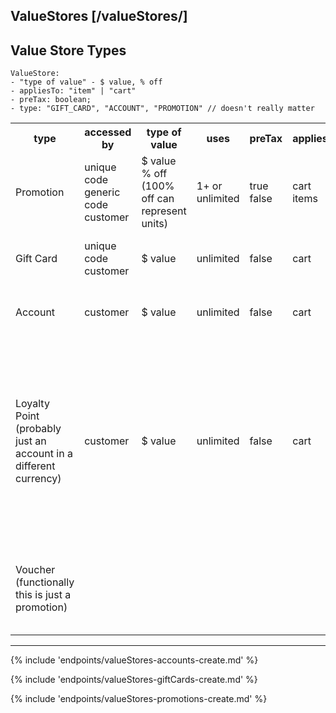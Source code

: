 ## ValueStores [/valueStores/]

## Value Store Types

```
ValueStore:
- "type of value" - $ value, % off
- appliesTo: "item" | "cart"
- preTax: boolean;
- type: "GIFT_CARD", "ACCOUNT", "PROMOTION" // doesn't really matter
```

<table style="width:100%">
  <tr>
    <th>type</th>
    <th>accessed by</th> 
    <th>type of value</th>
    <th>uses</th>
    <th>preTax</th>
    <th>appliesTo</th>
    <th>exclusivity</th>
    <th>assumptions</th>
  </tr>
  <tr>
    <td>Promotion</td>
    <td>unique code<br> 
        generic code<br> 
        customer</td> 
    <td>$ value<br> 
        % off (100% off can represent units)</td>
    <td>1+ or unlimited</td>
    <td>true<br>
        false</td>
    <td>cart<br> 
        items</td> 
    <td>can be limited</td>
    <td></td>
  </tr>
  <tr>
    <td>Gift Card</td>
    <td>unique code<br> 
        customer</td> 
    <td>$ value</td>
    <td>unlimited</td>
    <td>false</td>
    <td>cart</td> 
    <td>not limited</td>
    <td>GC is sent: interaction between 2 customers</td>
  </tr>
  <tr>
    <td>Account</td>
    <td>customer</td> 
    <td>$ value</td>
    <td>unlimited</td>
    <td>false</td>
    <td>cart</td> 
    <td>not limited</td>
    <td>maybe one account per customer per currency?</td>
  </tr>
  <tr>
    <td>Loyalty Point (probably just an account in a different currency)</td>
    <td>customer</td> 
    <td>$ value</td>
    <td>unlimited</td>
    <td>false</td>
    <td>cart</td> 
    <td>not limited</td>
    <td>-accrues on purchase<br>-converted to account $ or redeemable for units<br>-Conversion rate?<br>-Linked to membership tiers: get more points per purchase at higher tiers</td>
  </tr>
  <tr>
    <td>Voucher (functionally this is just a promotion)</td>
    <td></td> 
    <td></td>
    <td></td>
    <td></td>
    <td></td> 
    <td></td>
    <td>This might be how customers view a promotion that is sent C to C</td>
  </tr>
</table>

---
{% include 'endpoints/valueStores-accounts-create.md' %}

{% include 'endpoints/valueStores-giftCards-create.md' %}

{% include 'endpoints/valueStores-promotions-create.md' %}
